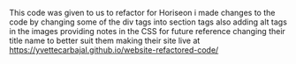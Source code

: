 This code was given to us to refactor for Horiseon 
i made changes to the code by changing some of the div tags into section tags 
also adding alt tags in the images 
providing notes in the CSS for future reference 
changing their title name to better suit them 
making their site live at https://yvettecarbajal.github.io/website-refactored-code/
